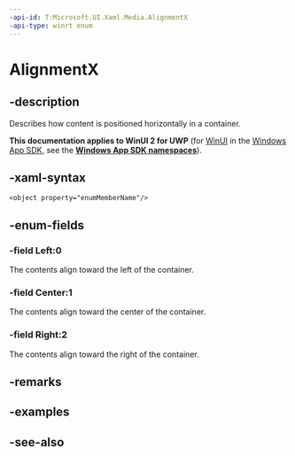 ```yaml
---
-api-id: T:Microsoft.UI.Xaml.Media.AlignmentX
-api-type: winrt enum
---
```


<!-- Enumeration syntax
public enum Windows.UI.Xaml.Media.AlignmentX : int
-->

# AlignmentX

## -description
Describes how content is positioned horizontally in a container.

**This documentation applies to WinUI 2 for UWP** (for [WinUI](/windows/apps/winui/winui3/) in the [Windows App SDK](/windows/apps/windows-app-sdk/), see the **[Windows App SDK namespaces](/windows/windows-app-sdk/api/winrt/)**).

## -xaml-syntax
```xaml
<object property="enumMemberName"/>
```


## -enum-fields
### -field Left:0
The contents align toward the left of the container.

### -field Center:1
The contents align toward the center of the container.

### -field Right:2
The contents align toward the right of the container.


## -remarks

## -examples

## -see-also
